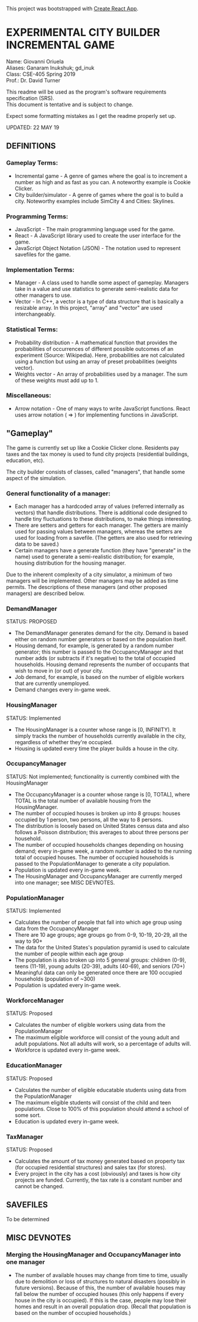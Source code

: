 This project was bootstrapped with [Create React App](https://github.com/facebook/create-react-app).

# EXPERIMENTAL CITY BUILDER INCREMENTAL GAME

Name:  Giovanni Oriuela<br>
Aliases: Ganaram Inukshuk; gd_inuk<br>
Class: CSE-405 Spring 2019<br>
Prof.: Dr. David Turner

This readme will be used as the program's software requirements specification (SRS).<br>
This document is tentative and is subject to change.

Expect some formatting mistakes as I get the readme properly set up.<br>

UPDATED: 22 MAY 19

## DEFINITIONS

### Gameplay Terms:
 - Incremental game - A genre of games where the goal is to increment a number as high and as fast as you can. A noteworthy example is Cookie Clicker.
 - City builder/simulator - A genre of games where the goal is to build a city. Noteworthy examples include SimCity 4 and Cities: Skylines.
 
### Programming Terms:
 - JavaScript - The main programming language used for the game.
 - React - A JavaScript library used to create the user interface for the game.
 - JavaScript Object Notation (JSON) - The notation used to represent savefiles for the game.
 
### Implementation Terms:
 - Manager - A class used to handle some aspect of gameplay. Managers take in a value and use statistics to generate semi-realistic data for other managers to use.
 - Vector - In C++, a vector is a type of data structure that is basically a resizable array. In this project, "array" and "vector" are used interchangeably.
 
### Statistical Terms:
 - Probability distribution - A mathematical function that provides the probabilities of occurrences of different possible outcomes of an experiment (Source: Wikipedia). Here, probabilities are not calculated using a function but using an array of preset probabilities (weights vector).
 - Weights vector - An array of probabilities used by a manager. The sum of these weights must add up to 1.
 
### Miscellaneous:
 - Arrow notation - One of many ways to write JavaScript functions. React uses arrow notation ( => ) for implementing functions in JavaScript.

## "Gameplay"

The game is currently set up like a Cookie Clicker clone. Residents pay taxes and the tax money is used to fund city projects (residential buildings, education, etc).

The city builder consists of classes, called "managers", that handle some aspect of the simulation.

### General functionality of a manager:
 - Each manager has a hardcoded array of values (referred internally as vectors) that handle distributions. There is additional code designed to handle tiny fluctuations to these distributions, to make things interesting.
 - There are setters and getters for each manager. The getters are mainly used for passing values between managers, whereas the setters are used for loading from a savefile. (The getters are also used for retrieving data to be saved.)
 - Certain managers have a generate function (they have "generate" in the name) used to generate a semi-realistic distribution; for example, housing distribution for the housing manager.

Due to the inherent complexity of a city simulator, a minimum of two managers will be implemented. Other managers may be added as time permits.
The descriptions of these managers (and other proposed managers) are described below.

### DemandManager
STATUS: PROPOSED
 - The DemandManager generates demand for the city. Demand is based either on random number generators or based on the population itself.
 - Housing demand, for example, is generated by a random number generator; this number is passed to the OccupancyManager and that number adds (or subtracts if it's negative) to the total of occupied households. Housing demand represents the number of occupants that wish to move in (or out) of your city.
 - Job demand, for example, is based on the number of eligible workers that are currently unemployed.
 - Demand changes every in-game week.

### HousingManager 
STATUS: Implemented
 - The HousingManager is a counter whose range is [0, INFINITY). It simply tracks the number of households currently available in the city, regardless of whether they're occupied.
 - Housing is updated every time the player builds a house in the city.

### OccupancyManager
STATUS: Not implemented; functionality is currently combined with the HousingManager
 - The OccupancyManager is a counter whose range is [0, TOTAL], where TOTAL is the total number of available housing from the HousingManager.
 - The number of occupied houses is broken up into 8 groups: houses occupied by 1 person, two persons, all the way to 8 persons.
 - The distribution is loosely based on United States census data and also follows a Poisson distribution; this averages to about three persons per household.
 - The number of occupied households changes depending on housing demand; every in-game week, a random number is added to the running total of occupied houses. The number of occupied households is passed to the PopulationManager to generate a city population.
 - Population is updated every in-game week.
 - The HousingManager and OccupancyManager are currently merged into one manager; see MISC DEVNOTES.

### PopulationManager
STATUS: Implemented
 - Calculates the number of people that fall into which age group using data from the OccupancyManager
 - There are 10 age groups; age groups go from 0-9, 10-19, 20-29, all the way to 90+
 - The data for the United States's population pyramid is used to calculate the number of people within each age group
 - The population is also broken up into 5 general groups: children (0-9), teens (11-19), young adults (20-39), adults (40-69), and seniors (70+)
 - Meaningful data can only be generated once there are 100 occupied households (population of ~300)
 - Population is updated every in-game week.

### WorkforceManager
STATUS: Proposed
 - Calculates the number of eligible workers using data from the PopulationManager
 - The maximum eligible workforce will consist of the young adult and adult populations. Not all adults will work, so a percentage of adults will.
 - Workforce is updated every in-game week.

### EducationManager
STATUS: Proposed
 - Calculates the number of eligible educatable students using data from the PopulationManager
 - The maximum eligible students will consist of the child and teen populations. Close to 100% of this population should attend a school of some sort.
 - Education is updated every in-game week.

### TaxManager
STATUS: Proposed
 - Calculates the amount of tax money generated based on property tax (for occupied residential structures) and sales tax (for stores).
 - Every project in the city has a cost (obviously) and taxes is how city projects are funded. Currently, the tax rate is a constant number and cannot be changed.
 
## SAVEFILES
 
To be determined

## MISC DEVNOTES

### Merging the HousingManager and OccupancyManager into one manager
 - The number of available houses may change from time to time, usually due to demolition or loss of structures to natural disasters (possibly in future versions). Because of this, the number of available houses may fall below the number of occupied houses (this only happens if every house in the city is occupied). If this is the case, people may lose their homes and result in an overall population drop. (Recall that population is based on the number of occupied households.)